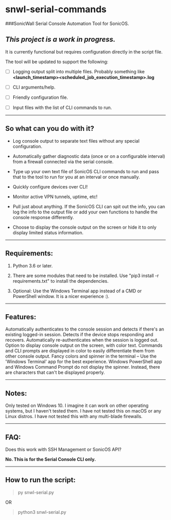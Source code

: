 # snwl-serial-commands


###SonicWall Serial Console Automation Tool for SonicOS.

## ***This project is a work in progress.***

It is currently functional but requires configuration directly in the script file.

The tool will be updated to support the following:

- [ ] Logging output split into multiple files. Probably something like **<launch_timestamp>\<scheduled_job_execution_timestamp>.log**


- [ ] CLI arguments/help.


- [ ] Friendly configuration file.


- [ ] Input files with the list of CLI commands to run.


---
## **So what can you do with it?**

- Log console output to separate text files without any special configuration.


- Automatically gather diagnostic data (once or on a configurable interval) from a firewall connected via the serial console.


- Type up your own text file of SonicOS CLI commands to run and pass that to the tool to run for you at an interval or once manually.


- Quickly configure devices over CLI!


- Monitor active VPN tunnels, uptime, etc!


- Pull just about anything. If the SonicOS CLI can spit out the info, you can log the info to the output file or add your own functions to handle the console response differently.


- Choose to display the console output on the screen or hide it to only display limited status information.


---
## **Requirements:**

1. Python 3.6 or later.


2. There are some modules that need to be installed. Use "pip3 install -r requirements.txt" to install the dependencies.


3. Optional: Use the Windows Terminal app instead of a CMD or PowerShell window. It is a nicer experience :).

---
## **Features:**

Automatically authenticates to the console session and detects if there's an existing logged-in session.
Detects if the device stops responding and recovers.
Automatically re-authenticates when the session is logged out.
Option to display console output on the screen, with color text.
Commands and CLI prompts are displayed in color to easily differentiate them from other console output.
Fancy colors and spinner in the terminal – Use the 'Windows Terminal' app for the best experience.
Windows PowerShell app and Windows Command Prompt do not display the spinner. Instead, there are characters that can't be displayed properly.


---
## **Notes:**

Only tested on Windows 10. I imagine it can work on other operating systems, but I haven't tested them.
I have not tested this on macOS or any Linux distros.
I have not tested this with any multi-blade firewalls.


---
## **FAQ:**

Does this work with SSH Management or SonicOS API?

**No. This is for the Serial Console CLI only.**



---
## **How to run the script:**

> py snwl-serial.py

OR

> python3 snwl-serial.py


